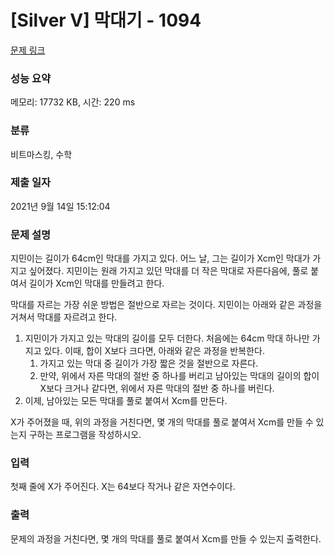 # [Silver V] 막대기 - 1094 

[문제 링크](https://www.acmicpc.net/problem/1094) 

### 성능 요약

메모리: 17732 KB, 시간: 220 ms

### 분류

비트마스킹, 수학

### 제출 일자

2021년 9월 14일 15:12:04

### 문제 설명

<p>지민이는 길이가 64cm인 막대를 가지고 있다. 어느 날, 그는 길이가 Xcm인 막대가 가지고 싶어졌다. 지민이는 원래 가지고 있던 막대를 더 작은 막대로 자른다음에, 풀로 붙여서 길이가 Xcm인 막대를 만들려고 한다.</p>

<p>막대를 자르는 가장 쉬운 방법은 절반으로 자르는 것이다. 지민이는 아래와 같은 과정을 거쳐서 막대를 자르려고 한다.</p>

<ol>
	<li>지민이가 가지고 있는 막대의 길이를 모두 더한다. 처음에는 64cm 막대 하나만 가지고 있다. 이때, 합이 X보다 크다면, 아래와 같은 과정을 반복한다.
	<ol>
		<li>가지고 있는 막대 중 길이가 가장 짧은 것을 절반으로 자른다.</li>
		<li>만약, 위에서 자른 막대의 절반 중 하나를 버리고 남아있는 막대의 길이의 합이 X보다 크거나 같다면, 위에서 자른 막대의 절반 중 하나를 버린다.</li>
	</ol>
	</li>
	<li>이제, 남아있는 모든 막대를 풀로 붙여서 Xcm를 만든다.</li>
</ol>

<p>X가 주어졌을 때, 위의 과정을 거친다면, 몇 개의 막대를 풀로 붙여서 Xcm를 만들 수 있는지 구하는 프로그램을 작성하시오. </p>

### 입력 

 <p>첫째 줄에 X가 주어진다. X는 64보다 작거나 같은 자연수이다.</p>

### 출력 

 <p>문제의 과정을 거친다면, 몇 개의 막대를 풀로 붙여서 Xcm를 만들 수 있는지 출력한다.</p>

